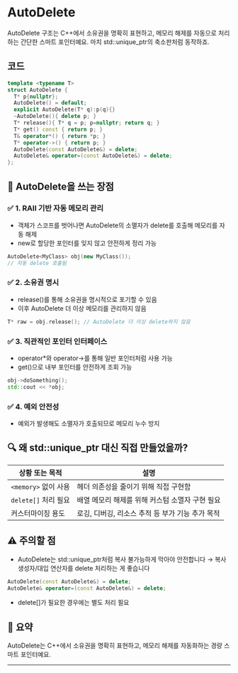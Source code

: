 # AutoDelete
AutoDelete<T> 구조는 C++에서 소유권을 명확히 표현하고, 
메모리 해제를 자동으로 처리하는 간단한 스마트 포인터예요. 
마치 std::unique_ptr<T>의 축소판처럼 동작하죠.

## 코드
```cpp
template <typename T>
struct AutoDelete {
  T* p{nullptr};
  AutoDelete() = default;
  explicit AutoDelete(T* q):p(q){}
  ~AutoDelete(){ delete p; }
  T* release(){ T* q = p; p=nullptr; return q; }
  T* get() const { return p; }
  T& operator*() { return *p; }
  T* operator->() { return p; }
  AutoDelete(const AutoDelete&) = delete;
  AutoDelete& operator=(const AutoDelete&) = delete;
};
```

## 🧠 AutoDelete<T>을 쓰는 장점
### ✅ 1. RAII 기반 자동 메모리 관리
- 객체가 스코프를 벗어나면 AutoDelete의 소멸자가 delete를 호출해 메모리를 자동 해제
- new로 할당한 포인터를 잊지 않고 안전하게 정리 가능
```cpp
AutoDelete<MyClass> obj(new MyClass());
// 자동 delete 호출됨
```


### ✅ 2. 소유권 명시
- release()를 통해 소유권을 명시적으로 포기할 수 있음
- 이후 AutoDelete 더 이상 메모리를 관리하지 않음
```cpp
T* raw = obj.release(); // AutoDelete 더 이상 delete하지 않음
```

### ✅ 3. 직관적인 포인터 인터페이스
- operator*와 operator->를 통해 일반 포인터처럼 사용 가능
- get()으로 내부 포인터를 안전하게 조회 가능
```cpp
obj->doSomething();
std::cout << *obj;
```

### ✅ 4. 예외 안전성
- 예외가 발생해도 소멸자가 호출되므로 메모리 누수 방지

## 🔍 왜 std::unique_ptr 대신 직접 만들었을까?

| 상황 또는 목적         | 설명                                      |
|------------------------|-------------------------------------------|
| `<memory>` 없이 사용    | 헤더 의존성을 줄이기 위해 직접 구현함         |
| `delete[]` 처리 필요   | 배열 메모리 해제를 위해 커스텀 소멸자 구현 필요 |
| 커스터마이징 용도       | 로깅, 디버깅, 리소스 추적 등 부가 기능 추가 목적 |


## ⚠️ 주의할 점
- AutoDelete<T>는 std::unique_ptr<T>처럼 복사 불가능하게 막아야 안전합니다
→ 복사 생성자/대입 연산자를 delete 처리하는 게 좋습니다
```cpp
AutoDelete(const AutoDelete&) = delete;
AutoDelete& operator=(const AutoDelete&) = delete;
```

- delete[]가 필요한 경우에는 별도 처리 필요

## 💬 요약
AutoDelete<T>는 C++에서 소유권을 명확히 표현하고, 메모리 해제를 자동화하는 경량 스마트 포인터예요.

---


